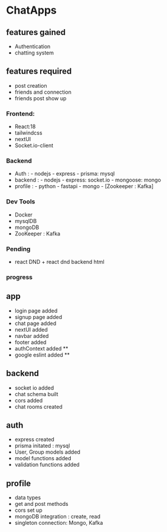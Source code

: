 # ChatApps

## features gained
- Authentication
- chatting system

## features required
- post creation
- friends and connection
- friends post show up

### Frontend:
- React:18
- tailwindcss
- nextUI
- Socket.io-client

### Backend
- Auth :
        - nodejs
        - express
        - prisma: mysql
- backend :
        - nodejs
        - express: socket.io
        - mongoose: mongo
- profile :
        - python
        - fastapi
        - mongo
        - [Zookeeper : Kafka]

### Dev Tools
- Docker
- mysqlDB
- mongoDB
- ZooKeeper : Kafka

### Pending
- react DND + react dnd backend html

### progress

## app
- login page added
- signup page added
- chat page added
- nextUI added
- navbar added
- footer added
- authContext added **
- google eslint added **

## backend
- socket io added
- chat schema built
- cors added
- chat rooms created

## auth
- express created
- prisma initated : mysql
- User, Group models added
- model functions added
- validation functions added

## profile
- data types
- get and post methods
- cors set up
- mongoDB integration : create, read
- singleton connection: Mongo, Kafka